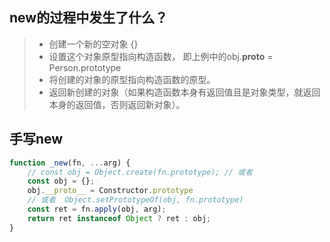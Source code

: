 ## new的过程中发生了什么？
> - 创建一个新的空对象 {} 
> - 设置这个对象原型指向构造函数， 即上例中的obj.__proto__ = Person.prototype
> - 将创建的对象的原型指向构造函数的原型。
> - 返回新创建的对象（如果构造函数本身有返回值且是对象类型，就返回本身的返回值，否则返回新对象）。


## 手写new
```javascript
function _new(fn, ...arg) {
    // const obj = Object.create(fn.prototype); // 或者
    const obj = {};
    obj.__proto__ = Constructor.prototype  
    // 或者  Object.setPrototypeOf(obj, fn.prototype)
    const ret = fn.apply(obj, arg);
    return ret instanceof Object ? ret : obj;
}
```